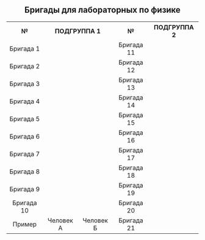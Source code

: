 <h2 align="center">Бригады для лабораторных по физике</h2>

<table align="center">
  <tr>
    <th align="center">№</th>
    <th align="center" colspan="2">ПОДГРУППА 1</th>
    <th align="center">№</th>
    <th align="center" colspan="2">ПОДГРУППА 2</th>
  </tr>
  <tr>
    <td align="center">Бригада 1</td>
    <td align="center">&nbsp;</td>
    <td align="center">&nbsp;</td>
    <td align="center">Бригада 11</td>
    <td align="center">&nbsp;</td>
    <td align="center">&nbsp;</td>
  </tr>
  <tr>
    <td align="center">Бригада 2</td>
    <td align="center">&nbsp;</td>
    <td align="center">&nbsp;</td>
    <td align="center">Бригада 12</td>
    <td align="center">&nbsp;</td>
    <td align="center">&nbsp;</td>
  </tr>
  <tr>
    <td align="center">Бригада 3</td>
    <td align="center">&nbsp;</td>
    <td align="center">&nbsp;</td>
    <td align="center">Бригада 13</td>
    <td align="center">&nbsp;</td>
    <td align="center">&nbsp;</td>
  </tr>
  <tr>
    <td align="center">Бригада 4</td>
    <td align="center">&nbsp;</td>
    <td align="center">&nbsp;</td>
    <td align="center">Бригада 14</td>
    <td align="center">&nbsp;</td>
    <td align="center">&nbsp;</td>
  </tr>
  <tr>
    <td align="center">Бригада 5</td>
    <td align="center">&nbsp;</td>
    <td align="center">&nbsp;</td>
    <td align="center">Бригада 15</td>
    <td align="center">&nbsp;</td>
    <td align="center">&nbsp;</td>
  </tr>
  <tr>
    <td align="center">Бригада 6</td>
    <td align="center">&nbsp;</td>
    <td align="center">&nbsp;</td>
    <td align="center">Бригада 16</td>
    <td align="center">&nbsp;</td>
    <td align="center">&nbsp;</td>
  </tr>
  <tr>
    <td align="center">Бригада 7</td>
    <td align="center">&nbsp;</td>
    <td align="center">&nbsp;</td>
    <td align="center">Бригада 17</td>
    <td align="center">&nbsp;</td>
    <td align="center">&nbsp;</td>
  </tr>
  <tr>
    <td align="center">Бригада 8</td>
    <td align="center">&nbsp;</td>
    <td align="center">&nbsp;</td>
    <td align="center">Бригада 18</td>
    <td align="center">&nbsp;</td>
    <td align="center">&nbsp;</td>
  </tr>
  <tr>
    <td align="center">Бригада 9</td>
    <td align="center">&nbsp;</td>
    <td align="center">&nbsp;</td>
    <td align="center">Бригада 19</td>
    <td align="center">&nbsp;</td>
    <td align="center">&nbsp;</td>
  </tr>
  <tr>
    <td align="center">Бригада 10</td>
    <td align="center">&nbsp;</td>
    <td align="center">&nbsp;</td>
    <td align="center">Бригада 20</td>
    <td align="center">&nbsp;</td>
    <td align="center">&nbsp;</td>
  </tr>
  <tr>
    <td align="center">Пример</td>
    <td align="center">Человек А</td>
    <td align="center">Человек Б</td>
    <td align="center">Бригада 21</td>
    <td align="center">&nbsp;</td>
    <td align="center">&nbsp;</td>
  </tr>
</table>
